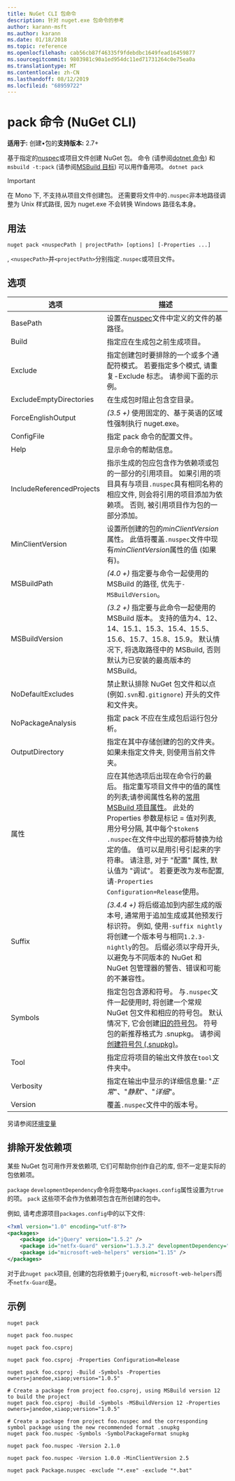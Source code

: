 ```yaml
---
title: NuGet CLI 包命令
description: 针对 nuget.exe 包命令的参考
author: karann-msft
ms.author: karann
ms.date: 01/18/2018
ms.topic: reference
ms.openlocfilehash: cab56cb87f46335f9fdebdbc1649fead16459877
ms.sourcegitcommit: 9803981c90a1ed954dc11ed71731264c0e75ea0a
ms.translationtype: MT
ms.contentlocale: zh-CN
ms.lasthandoff: 08/12/2019
ms.locfileid: "68959722"
---
```

# <a name="pack-command-nuget-cli"></a>pack 命令 (NuGet CLI)

**适用于:** 创建&bullet;包的**支持版本:** 2.7+

基于指定的[nuspec](../nuspec.md)或项目文件创建 NuGet 包。 命令 (请参阅[dotnet 命令](../dotnet-Commands.md)) 和`msbuild -t:pack` (请参阅[MSBuild 目标](../msbuild-targets.md)) 可以用作备用项。 `dotnet pack`

> [!Important]
> 在 Mono 下, 不支持从项目文件创建包。 还需要将文件中的`.nuspec`非本地路径调整为 Unix 样式路径, 因为 nuget.exe 不会转换 Windows 路径名本身。

## <a name="usage"></a>用法

```cli
nuget pack <nuspecPath | projectPath> [options] [-Properties ...]
```

, `<nuspecPath>`并`<projectPath>`分别指定`.nuspec`或项目文件。

## <a name="options"></a>选项

| 选项 | 描述 |
| --- | --- |
| BasePath | 设置在[nuspec](../nuspec.md)文件中定义的文件的基路径。 |
| Build | 指定应在生成包之前生成项目。 |
| Exclude | 指定创建包时要排除的一个或多个通配符模式。 若要指定多个模式, 请重复-Exclude 标志。 请参阅下面的示例。 |
| ExcludeEmptyDirectories | 在生成包时阻止包含空目录。 |
| ForceEnglishOutput | *(3.5 +)* 使用固定的、基于英语的区域性强制执行 nuget.exe。 |
| ConfigFile | 指定 pack 命令的配置文件。 |
| Help | 显示命令的帮助信息。 |
| IncludeReferencedProjects | 指示生成的包应包含作为依赖项或包的一部分的引用项目。 如果引用的项目具有与项目`.nuspec`具有相同名称的相应文件, 则会将引用的项目添加为依赖项。 否则, 被引用项目作为包的一部分添加。 |
| MinClientVersion | 设置所创建的包的*minClientVersion*属性。 此值将覆盖`.nuspec`文件中现有*minClientVersion*属性的值 (如果有)。 |
| MSBuildPath | *(4.0 +)* 指定要与命令一起使用的 MSBuild 的路径, 优先于`-MSBuildVersion`。 |
| MSBuildVersion | *(3.2 +)* 指定要与此命令一起使用的 MSBuild 版本。 支持的值为4、12、14、15.1、15.3、15.4、15.5、15.6、15.7、15.8、15.9。 默认情况下, 将选取路径中的 MSBuild, 否则默认为已安装的最高版本的 MSBuild。 |
| NoDefaultExcludes | 禁止默认排除 NuGet 包文件和以点 (例如`.svn`和`.gitignore`) 开头的文件和文件夹。 |
| NoPackageAnalysis | 指定 pack 不应在生成包后运行包分析。 |
| OutputDirectory | 指定在其中存储创建的包的文件夹。 如果未指定文件夹, 则使用当前文件夹。 |
| 属性 | 应在其他选项后出现在命令行的最后。 指定重写项目文件中的值的属性的列表;请参阅属性名称的[常用 MSBuild 项目属性](/visualstudio/msbuild/common-msbuild-project-properties)。 此处的 Properties 参数是标记 = 值对列表, 用分号分隔, 其中每个`$token$` `.nuspec`在文件中出现的都将替换为给定的值。 值可以是用引号引起来的字符串。 请注意, 对于 "配置" 属性, 默认值为 "调试"。 若要更改为发布配置, 请`-Properties Configuration=Release`使用。 |
| Suffix | *(3.4.4 +)* 将后缀追加到内部生成的版本号, 通常用于追加生成或其他预发行标识符。 例如, 使用`-suffix nightly`将创建一个版本号与相同`1.2.3-nightly`的包。 后缀必须以字母开头, 以避免与不同版本的 NuGet 和 NuGet 包管理器的警告、错误和可能的不兼容性。 |
| Symbols | 指定包包含源和符号。 与`.nuspec`文件一起使用时, 将创建一个常规 NuGet 包文件和相应的符号包。 默认情况下, 它会创建[旧的符号包](../../create-packages/Symbol-Packages.md)。 符号包的新推荐格式为 .snupkg。 请参阅[创建符号包 (.snupkg)](../../create-packages/Symbol-Packages-snupkg.md)。 |
| Tool | 指定应将项目的输出文件放在`tool`文件夹中。 |
| Verbosity | 指定在输出中显示的详细信息量: "*正常*"、"*静默*"、"*详细*"。 |
| Version | 覆盖`.nuspec`文件中的版本号。 |

另请参阅[环境变量](cli-ref-environment-variables.md)

## <a name="excluding-development-dependencies"></a>排除开发依赖项

某些 NuGet 包可用作开发依赖项, 它们可帮助你创作自己的库, 但不一定是实际的包依赖项。

`package` `developmentDependency`命令将忽略中`packages.config`属性设置为`true`的项。 `pack` 这些项不会作为依赖项包含在所创建的包中。

例如, 请考虑源项目`packages.config`中的以下文件:

```xml
<?xml version="1.0" encoding="utf-8"?>
<packages>
    <package id="jQuery" version="1.5.2" />
    <package id="netfx-Guard" version="1.3.3.2" developmentDependency="true" />
    <package id="microsoft-web-helpers" version="1.15" />
</packages>
```

对于此`nuget pack`项目, 创建的包将依赖于`jQuery`和, `microsoft-web-helpers`而不`netfx-Guard`是。

## <a name="examples"></a>示例

```cli
nuget pack

nuget pack foo.nuspec

nuget pack foo.csproj

nuget pack foo.csproj -Properties Configuration=Release

nuget pack foo.csproj -Build -Symbols -Properties owners=janedoe,xiaop;version="1.0.5"

# Create a package from project foo.csproj, using MSBuild version 12 to build the project
nuget pack foo.csproj -Build -Symbols -MSBuildVersion 12 -Properties owners=janedoe,xiaop;version="1.0.5"

# Create a package from project foo.nuspec and the corresponding symbol package using the new recommended format .snupkg
nuget pack foo.nuspec -Symbols -SymbolPackageFormat snupkg

nuget pack foo.nuspec -Version 2.1.0

nuget pack foo.nuspec -Version 1.0.0 -MinClientVersion 2.5

nuget pack Package.nuspec -exclude "*.exe" -exclude "*.bat"
```
